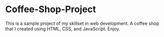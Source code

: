 # Coffee-Shop-Project
This is a sample project of my skillset in web development.  A coffee shop that I created using HTML, CSS, and JavaScript. Enjoy.
